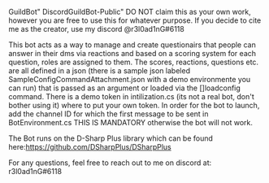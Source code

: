 GuildBot" DiscordGuildBot-Public" 
DO NOT claim this as your own work, however you are free to use this for whatever purpose. If you decide to cite me as the creator, use my discord @r3l0ad1nG#6118

This bot acts as a way to manage and create questionairs that people can answer in their dms via reactions and based on a scoring system for each question, roles are assigned to them. The scores, reactions, questions etc. are all defined in a json (there is a sample json labeled SampleConfigCommandAttachment.json with a demo environmente you can run) that is passed as an argument or loaded via the []loadconfig command. There is a demo token in intilization.cs (its not a real bot, don't bother using it) where to put your own token. In order for the bot to launch, add the channel ID for which the first message to be sent in BotEnvironment.cs THIS IS MANDATORY otherwise the bot will not work. 

The Bot runs on the D-Sharp Plus library which can be found here:https://github.com/DSharpPlus/DSharpPlus

For any questions, feel free to reach out to me on discord at: r3l0ad1nG#6118
